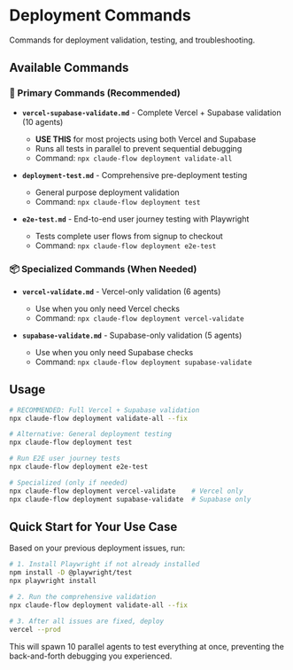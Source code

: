 # Deployment Commands

Commands for deployment validation, testing, and troubleshooting.

## Available Commands

### 🎯 Primary Commands (Recommended)

- **`vercel-supabase-validate.md`** - Complete Vercel + Supabase validation (10 agents)
  - **USE THIS** for most projects using both Vercel and Supabase
  - Runs all tests in parallel to prevent sequential debugging
  - Command: `npx claude-flow deployment validate-all`

- **`deployment-test.md`** - Comprehensive pre-deployment testing 
  - General purpose deployment validation
  - Command: `npx claude-flow deployment test`

- **`e2e-test.md`** - End-to-end user journey testing with Playwright
  - Tests complete user flows from signup to checkout
  - Command: `npx claude-flow deployment e2e-test`

### 📦 Specialized Commands (When Needed)

- **`vercel-validate.md`** - Vercel-only validation (6 agents)
  - Use when you only need Vercel checks
  - Command: `npx claude-flow deployment vercel-validate`

- **`supabase-validate.md`** - Supabase-only validation (5 agents)
  - Use when you only need Supabase checks
  - Command: `npx claude-flow deployment supabase-validate`

## Usage

```bash
# RECOMMENDED: Full Vercel + Supabase validation
npx claude-flow deployment validate-all --fix

# Alternative: General deployment testing
npx claude-flow deployment test

# Run E2E user journey tests
npx claude-flow deployment e2e-test

# Specialized (only if needed)
npx claude-flow deployment vercel-validate    # Vercel only
npx claude-flow deployment supabase-validate  # Supabase only
```

## Quick Start for Your Use Case

Based on your previous deployment issues, run:

```bash
# 1. Install Playwright if not already installed
npm install -D @playwright/test
npx playwright install

# 2. Run the comprehensive validation
npx claude-flow deployment validate-all --fix

# 3. After all issues are fixed, deploy
vercel --prod
```

This will spawn 10 parallel agents to test everything at once, preventing the back-and-forth debugging you experienced.